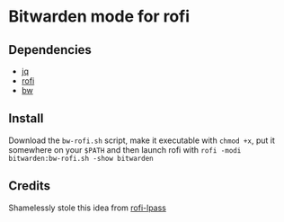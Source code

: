 # Bitwarden mode for rofi

## Dependencies

- [jq](https://stedolan.github.io/jq/)
- [rofi](https://github.com/DaveDavenport/rofi)
- [bw](https://github.com/bitwarden/cli/)

## Install

Download the `bw-rofi.sh` script, make it executable with `chmod +x`, put it somewhere on your
`$PATH` and then launch rofi with `rofi -modi bitwarden:bw-rofi.sh -show bitwarden`

## Credits
Shamelessly stole this idea from [rofi-lpass](https://github.com/Mange/rofi-lpass)
